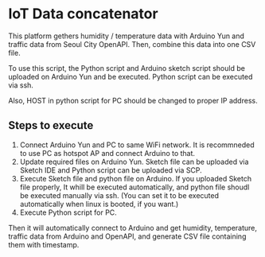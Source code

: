 # IoT Data concatenator

This platform gethers humidity / temperature data with Arduino Yun and traffic data from Seoul City OpenAPI.
Then, combine this data into one CSV file.

To use this script, the Python script and Arduino sketch script should be uploaded on Arduino Yun and be executed.
Python script can be executed via ssh.

Also, HOST in python script for PC should be changed to proper IP address.

## Steps to execute

1. Connect Arduino Yun and PC to same WiFi network. It is recommneded to use PC as hotspot AP and connect Arduino to that.
1. Update required files on Arduino Yun. Sketch file can be uploaded via Sketch IDE and Python script can be uploaded via SCP.
1. Execute Sketch file and python file on Arduino. If you uploaded Sketch file properly, It whill be executed automatically, and python file shoudl be executed manually via ssh. (You can set it to be executed automatically when linux is booted, if you want.)
1. Execute Python script for PC.

Then it will automatically connect to Arduino and get humidity, temperature, traffic data from Arduino and OpenAPI, and generate CSV file containing them with timestamp.
